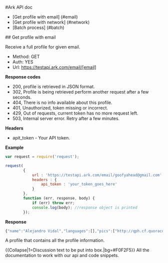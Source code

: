 #Ark API doc


* [Get profile with email] (#email)
* [Get profile with network] (#network)
* [Batch process] (#batch)

<a name="email" />
## Get profile with email

Receive a full profile for given email.

* Method: GET
* Auth: YES
* Url: https://testapi.ark.com/email/[email]

__Response codes__

* 200, profile is retrieved in JSON format.
* 302, Profile is being retrieved perform another request after a few seconds.
* 404, There is no info available about this profile.
* 401, Unauthorized, token missing or incorrect.
* 429, Out of requests, current token has no more request left.
* 503, Internal server error. Retry after a few minutes.

__Headers__

* apit_token - Your API token.

__Example__

```js
var request = require('request');

request(
		{
			url : 'https://testapi.ark.com/email/goofyahead@gmail.com',
			headers : {
				api_token : 'your_token_goes_here'
			}
		},
		function (err, response, body) {
			if (err) throw err;
			console.log(body); //response object is printed
		});
```

__Response__

```js
{"name":"Alejandro Vidal","languages":[],"pics":["http://qph.cf.quoracdn.net/main-thumb-11185184-200-2fVaPQE11v5L7i010YLWteYg9cbK59vO.jpeg","http://a0.twimg.com/profile_images/1089161969/yo_normal.jpg","http://a0.twimg.com/profile_images/1089161969/yo_reasonably_small.jpg","http://a0.twimg.com/profile_images/1089161969/yo.jpg"],"emails":[],"links":[{"name":"Twitter","link":"http://twitter.com/goofyahead"},{"name":"Quora","link":"http://www.quora.com/Alejandro-Vidal"}],"education":[],"work":[],"interests":{"other":["Ruby","Ruby on Rails"]}}
```

A profile that contains all the profile information.

{{Collapse|1=Discussion text to be put into box.|bg=#F0F2F5}}
All the documentation to work with our api and code snippets.
